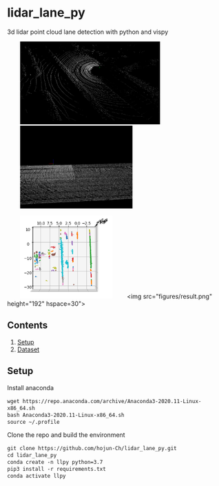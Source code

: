 # lidar_lane_py
3d lidar point cloud lane detection with python and vispy


<img src="figures/original.png" height="192" hspace=30> <img src="figures/roadpoint.png" height="192" hspace=30> 


<img src="figures/cluster.png" height="192" hspace=30> <img src="figures/result.png" height="192" hspace=30">

## Contents
1. [Setup](#setup)
2. [Dataset](#dataset)

## Setup
Install anaconda
```Shell
wget https://repo.anaconda.com/archive/Anaconda3-2020.11-Linux-x86_64.sh
bash Anaconda3-2020.11-Linux-x86_64.sh
source ~/.profile
```

Clone the repo and build the environment

```Shell
git clone https://github.com/hojun-Ch/lidar_lane_py.git
cd lidar_lane_py
conda create -n llpy python=3.7
pip3 install -r requirements.txt
conda activate llpy
```
